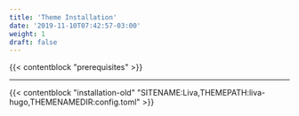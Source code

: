 ```yaml
---
title: 'Theme Installation'
date: '2019-11-10T07:42:57-03:00'
weight: 1
draft: false
---
```


{{< contentblock "prerequisites" >}}

---

{{< contentblock "installation-old" "SITENAME:Liva,THEMEPATH:liva-hugo,THEMENAMEDIR:config.toml" >}}
